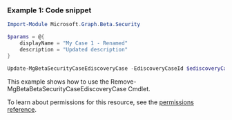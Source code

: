 ### Example 1: Code snippet

```powershellImport-Module Microsoft.Graph.Beta.Security

$params = @{
	displayName = "My Case 1 - Renamed"
	description = "Updated description"
}

Update-MgBetaSecurityCaseEdiscoveryCase -EdiscoveryCaseId $ediscoveryCaseId -BodyParameter $params
```
This example shows how to use the Remove-MgBetaBetaSecurityCaseEdiscoveryCase Cmdlet.
To learn about permissions for this resource, see the [permissions reference](/graph/permissions-reference).

